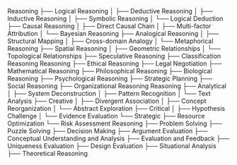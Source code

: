 <Reasoning Methods>
Reasoning
├── Logical Reasoning
│   ├── Deductive Reasoning
│   ├── Inductive Reasoning
│   ├── Symbolic Reasoning
│   └── Logical Deduction
├── Causal Reasoning
│   ├── Direct Causal Chain
│   ├── Multi-factor Attribution
│   └── Bayesian Reasoning
├── Analogical Reasoning
│   ├── Structural Mapping
│   ├── Cross-domain Analogy
│   └── Metaphorical Reasoning
├── Spatial Reasoning
│   ├── Geometric Relationships
│   └── Topological Relationships
├── Speculative Reasoning
├── Classification Reasoning

<Application Domains>
Reasoning
├── Ethical Reasoning
├── Legal Negotiation
├── Mathematical Reasoning
├── Philosophical Reasoning
├── Biological Reasoning
├── Psychological Reasoning
├── Strategic Planning
├── Social Reasoning
├── Organizational Reasoning

<Thinking Modes>
<Classification System>
Reasoning
├── Analytical
│   ├── System Deconstruction
│   ├── Pattern Recognition
│   └── Text Analysis
├── Creative
│   ├── Divergent Association
│   ├── Concept Reorganization
│   └── Abstract Exploration
├── Critical
│   ├── Hypothesis Challenge
│   └── Evidence Evaluation
└── Strategic
├── Resource Optimization
└── Risk Assessment

<Task Types>
Reasoning
├── Problem Solving
├── Puzzle Solving
├── Decision Making
├── Argument Evaluation
├── Conceptual Understanding and Analysis
├── Evaluation and Feedback
├── Uniqueness Evaluation
├── Design Evaluation
├── Situational Analysis
├── Theoretical Reasoning